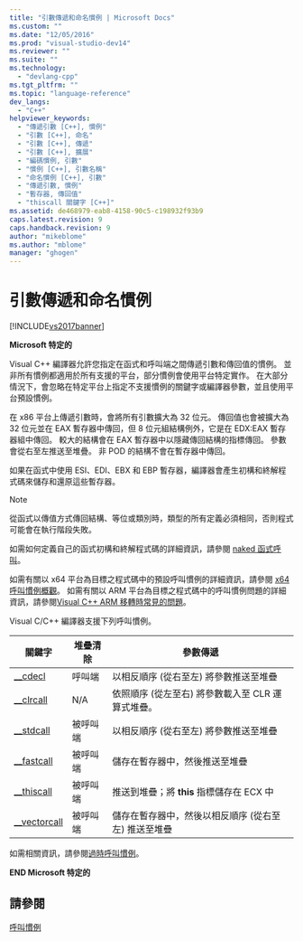 ```yaml
---
title: "引數傳遞和命名慣例 | Microsoft Docs"
ms.custom: ""
ms.date: "12/05/2016"
ms.prod: "visual-studio-dev14"
ms.reviewer: ""
ms.suite: ""
ms.technology: 
  - "devlang-cpp"
ms.tgt_pltfrm: ""
ms.topic: "language-reference"
dev_langs: 
  - "C++"
helpviewer_keywords: 
  - "傳遞引數 [C++], 慣例"
  - "引數 [C++], 命名"
  - "引數 [C++], 傳遞"
  - "引數 [C++], 擴展"
  - "編碼慣例, 引數"
  - "慣例 [C++], 引數名稱"
  - "命名慣例 [C++], 引數"
  - "傳遞引數, 慣例"
  - "暫存器, 傳回值"
  - "thiscall 關鍵字 [C++]"
ms.assetid: de468979-eab8-4158-90c5-c198932f93b9
caps.latest.revision: 9
caps.handback.revision: 9
author: "mikeblome"
ms.author: "mblome"
manager: "ghogen"
---
```

# 引數傳遞和命名慣例
[!INCLUDE[vs2017banner](../assembler/inline/includes/vs2017banner.md)]

**Microsoft 特定的**  
  
 Visual C\+\+ 編譯器允許您指定在函式和呼叫端之間傳遞引數和傳回值的慣例。  並非所有慣例都適用於所有支援的平台，部分慣例會使用平台特定實作。  在大部分情況下，會忽略在特定平台上指定不支援慣例的關鍵字或編譯器參數，並且使用平台預設慣例。  
  
 在 x86 平台上傳遞引數時，會將所有引數擴大為 32 位元。  傳回值也會被擴大為 32 位元並在 EAX 暫存器中傳回，但 8 位元組結構例外，它是在 EDX:EAX 暫存器組中傳回。  較大的結構會在 EAX 暫存器中以隱藏傳回結構的指標傳回。  參數會從右至左推送至堆疊。  非 POD 的結構不會在暫存器中傳回。  
  
 如果在函式中使用 ESI、EDI、EBX 和 EBP 暫存器，編譯器會產生初構和終解程式碼來儲存和還原這些暫存器。  
  
> [!NOTE]
>  從函式以傳值方式傳回結構、等位或類別時，類型的所有定義必須相同，否則程式可能會在執行階段失敗。  
  
 如需如何定義自己的函式初構和終解程式碼的詳細資訊，請參閱 [naked 函式呼叫](../cpp/naked-function-calls.md)。  
  
 如需有關以 x64 平台為目標之程式碼中的預設呼叫慣例的詳細資訊，請參閱 [x64 呼叫慣例概觀](../build/overview-of-x64-calling-conventions.md)。  如需有關以 ARM 平台為目標之程式碼中的呼叫慣例問題的詳細資訊，請參閱[Visual C\+\+ ARM 移轉時常見的問題](../build/common-visual-cpp-arm-migration-issues.md)。  
  
 Visual C\/C\+\+ 編譯器支援下列呼叫慣例。  
  
|關鍵字|堆疊清除|參數傳遞|  
|---------|----------|----------|  
|[\_\_cdecl](../cpp/cdecl.md)|呼叫端|以相反順序 \(從右至左\) 將參數推送至堆疊|  
|[\_\_clrcall](../cpp/clrcall.md)|N\/A|依照順序 \(從左至右\) 將參數載入至 CLR 運算式堆疊。|  
|[\_\_stdcall](../cpp/stdcall.md)|被呼叫端|以相反順序 \(從右至左\) 將參數推送至堆疊|  
|[\_\_fastcall](../cpp/fastcall.md)|被呼叫端|儲存在暫存器中，然後推送至堆疊|  
|[\_\_thiscall](../cpp/thiscall.md)|被呼叫端|推送到堆疊；將 **this** 指標儲存在 ECX 中|  
|[\_\_vectorcall](../cpp/vectorcall.md)|被呼叫端|儲存在暫存器中，然後以相反順序 \(從右至左\) 推送至堆疊|  
  
 如需相關資訊，請參閱[過時呼叫慣例](../cpp/obsolete-calling-conventions.md)。  
  
 **END Microsoft 特定的**  
  
## 請參閱  
 [呼叫慣例](../cpp/calling-conventions.md)